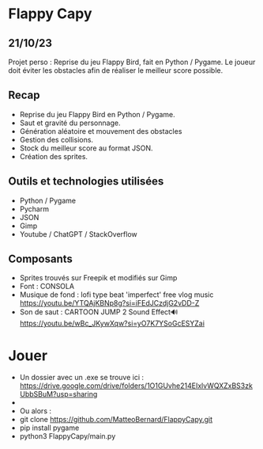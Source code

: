 # Flappy Capy

## 21/10/23

Projet perso : Reprise du jeu Flappy Bird, fait en Python / Pygame.
Le joueur doit éviter les obstacles afin de réaliser le meilleur score possible.

## Recap

* Reprise du jeu Flappy Bird en Python / Pygame.
* Saut et gravité du personnage.
* Génération aléatoire et mouvement des obstacles
* Gestion des collisions.
* Stock du meilleur score au format JSON.
* Création des sprites.

## Outils et technologies utilisées

- Python / Pygame
- Pycharm
- JSON
- Gimp
- Youtube / ChatGPT / StackOverflow

## Composants

* Sprites trouvés sur Freepik et modifiés sur Gimp
* Font : CONSOLA
* Musique de fond :  lofi type beat 'imperfect' free vlog music
  https://youtu.be/YTQAjKBNp8g?si=iFEdJCzdjG2vDD-Z
* Son de saut : CARTOON JUMP 2 Sound Effect🔊
  https://youtu.be/wBc_JKywXqw?si=yO7K7YSoGcESYZai

# Jouer 

* Un dossier avec un .exe se trouve ici : https://drive.google.com/drive/folders/1O1GUvhe214EIxlvWQXZxBS3zkUbbSBuM?usp=sharing
* 
* Ou alors :
* git clone https://github.com/MatteoBernard/FlappyCapy.git
* pip install pygame
* python3 FlappyCapy/main.py
